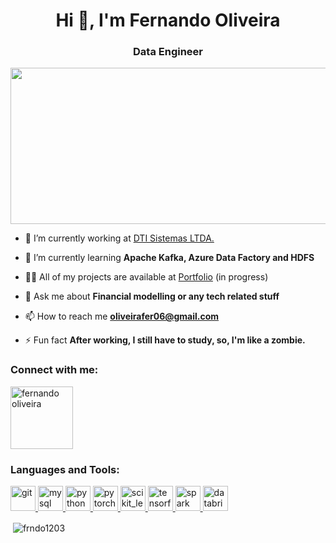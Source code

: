 <h1 align="center">Hi 👋, I'm Fernando Oliveira</h1>
<h3 align="center">Data Engineer</h3>
<img src="https://www.nielsen.com/wp-content/uploads/sites/3/2019/04/data-science-icon-animation-banner-clockwise.gif" height='250' width='1000' style="vertical-align:middle">

- 🔭 I’m currently working at [DTI Sistemas LTDA.](https://www.dtidigital.com.br/)

- 🌱 I’m currently learning **Apache Kafka, Azure Data Factory and HDFS**

- 👨‍💻 All of my projects are available at [Portfolio](https://github.com/Frndo1203/Portfolio) (in progress)

- 💬 Ask me about **Financial modelling or any tech related stuff**

- 📫 How to reach me **oliveirafer06@gmail.com**

- ⚡ Fun fact **After working, I still have to study, so, I'm like a zombie.**

<h3 align="left">Connect with me:</h3>
<p align="left">
<a href="https://www.linkedin.com/in/fernando-oliveira-415a03179/" target="blank"><img align="center" src="https://pngimg.com/uploads/linkedIn/linkedIn_PNG38.png" alt="fernando oliveira" height="100" width="100" /></a>
</p>

<h3 align="left">Languages and Tools:</h3>
<p align="left"> <a href="https://git-scm.com/" target="_blank"> <img src="https://www.vectorlogo.zone/logos/git-scm/git-scm-icon.svg" alt="git" width="40" height="40"/> </a> <a href="https://www.microsoft.com/pt-br/sql-server/sql-server-2019" target="_blank"> <img src="https://seeklogo.com/images/M/microsoft-sql-server-logo-96AF49E2B3-seeklogo.com.png" alt="mysql" width="40" height="40"/> </a> <a href="https://www.python.org" target="_blank"> <img src="https://seeklogo.com/images/P/python-logo-A32636CAA3-seeklogo.com.png" alt="python" width="40" height="40"/> </a> <a href="https://pytorch.org/" target="_blank"> <img src="https://seeklogo.com/images/H/hadoop-logo-D36814CB84-seeklogo.com.png" alt="pytorch" width="40" height="40"/> </a> </a> <a href="https://scikit-learn.org/" target="_blank"> <img src="https://upload.wikimedia.org/wikipedia/commons/0/05/Scikit_learn_logo_small.svg" alt="scikit_learn" width="40" height="40"/> </a> <a href="https://www.tensorflow.org" target="_blank"> <img src="https://www.vectorlogo.zone/logos/tensorflow/tensorflow-icon.svg" alt="tensorflow" width="40" height="40"/> </a> <a href="hhttps://spark.apache.org/docs/latest/" target="_blank"> <img src="https://www.vectorlogo.zone/logos/apache_spark/apache_spark-icon.svg" alt="spark" width="40" height="40"/> </a> <a href="https://databricks.com/" target="_blank"> <img src="https://www.vectorlogo.zone/logos/databricks/databricks-icon.svg" alt="databricks" width="40" height="40"/> </a> </p>

<p>&nbsp;<img align="center" src="https://github-readme-stats.vercel.app/api?username=frndo1203&show_icons=true&locale=en" alt="frndo1203" /></p>
